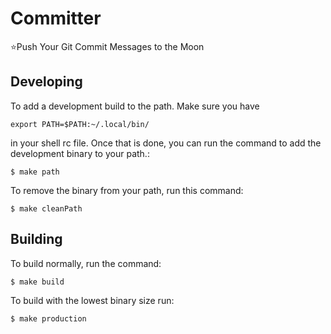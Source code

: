 # Committer

⭐Push Your Git Commit Messages to the Moon

## Developing

To add a development build to the path. Make sure you have

`export PATH=$PATH:~/.local/bin/`

in your shell rc file.
Once that is done, you can run the command to add the development binary to your path.:

```
$ make path
```

To remove the binary from your path, run this command:

```
$ make cleanPath
```

## Building

To build normally, run the command:

```
$ make build
```

To build with the lowest binary size run:

```
$ make production
```
